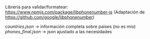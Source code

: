Librería para validar/formatear: https://www.npmjs.com/package/libphonenumber-js (Adaptación de https://github.com/google/libphonenumber)

*countries.json* -> información completa sobre paises (no es mío)
*phones_final.json* -> json ajustado a las necesidades
